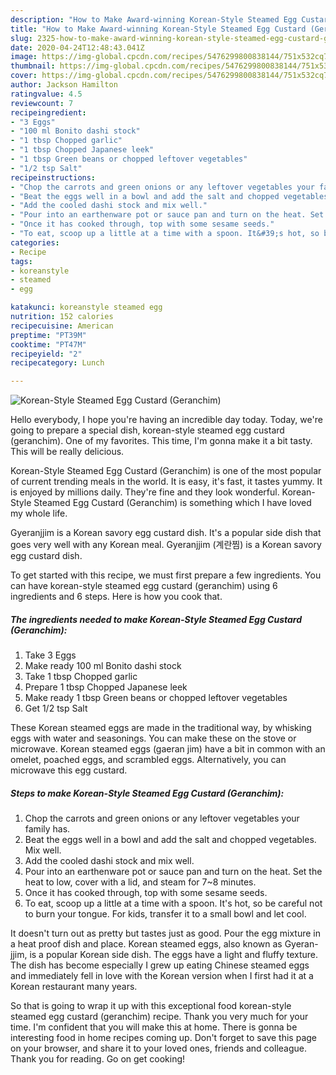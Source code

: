 ```yaml
---
description: "How to Make Award-winning Korean-Style Steamed Egg Custard (Geranchim)"
title: "How to Make Award-winning Korean-Style Steamed Egg Custard (Geranchim)"
slug: 2325-how-to-make-award-winning-korean-style-steamed-egg-custard-geranchim
date: 2020-04-24T12:48:43.041Z
image: https://img-global.cpcdn.com/recipes/5476299800838144/751x532cq70/korean-style-steamed-egg-custard-geranchim-recipe-main-photo.jpg
thumbnail: https://img-global.cpcdn.com/recipes/5476299800838144/751x532cq70/korean-style-steamed-egg-custard-geranchim-recipe-main-photo.jpg
cover: https://img-global.cpcdn.com/recipes/5476299800838144/751x532cq70/korean-style-steamed-egg-custard-geranchim-recipe-main-photo.jpg
author: Jackson Hamilton
ratingvalue: 4.5
reviewcount: 7
recipeingredient:
- "3 Eggs"
- "100 ml Bonito dashi stock"
- "1 tbsp Chopped garlic"
- "1 tbsp Chopped Japanese leek"
- "1 tbsp Green beans or chopped leftover vegetables"
- "1/2 tsp Salt"
recipeinstructions:
- "Chop the carrots and green onions or any leftover vegetables your family has."
- "Beat the eggs well in a bowl and add the salt and chopped vegetables. Mix well."
- "Add the cooled dashi stock and mix well."
- "Pour into an earthenware pot or sauce pan and turn on the heat. Set the heat to low, cover with a lid, and steam for 7~8 minutes."
- "Once it has cooked through, top with some sesame seeds."
- "To eat, scoop up a little at a time with a spoon. It&#39;s hot, so be careful not to burn your tongue. For kids, transfer it to a small bowl and let cool."
categories:
- Recipe
tags:
- koreanstyle
- steamed
- egg

katakunci: koreanstyle steamed egg 
nutrition: 152 calories
recipecuisine: American
preptime: "PT39M"
cooktime: "PT47M"
recipeyield: "2"
recipecategory: Lunch

---
```



![Korean-Style Steamed Egg Custard (Geranchim)](https://img-global.cpcdn.com/recipes/5476299800838144/751x532cq70/korean-style-steamed-egg-custard-geranchim-recipe-main-photo.jpg)

Hello everybody, I hope you're having an incredible day today. Today, we're going to prepare a special dish, korean-style steamed egg custard (geranchim). One of my favorites. This time, I'm gonna make it a bit tasty. This will be really delicious.

Korean-Style Steamed Egg Custard (Geranchim) is one of the most popular of current trending meals in the world. It is easy, it's fast, it tastes yummy. It is enjoyed by millions daily. They're fine and they look wonderful. Korean-Style Steamed Egg Custard (Geranchim) is something which I have loved my whole life.

Gyeranjjim is a Korean savory egg custard dish. It&#39;s a popular side dish that goes very well with any Korean meal. Gyeranjjim (계란찜) is a Korean savory egg custard dish.


To get started with this recipe, we must first prepare a few ingredients. You can have korean-style steamed egg custard (geranchim) using 6 ingredients and 6 steps. Here is how you cook that.

<!--inarticleads1-->

##### The ingredients needed to make Korean-Style Steamed Egg Custard (Geranchim):

1. Take 3 Eggs
1. Make ready 100 ml Bonito dashi stock
1. Take 1 tbsp Chopped garlic
1. Prepare 1 tbsp Chopped Japanese leek
1. Make ready 1 tbsp Green beans or chopped leftover vegetables
1. Get 1/2 tsp Salt


These Korean steamed eggs are made in the traditional way, by whisking eggs with water and seasonings. You can make these on the stove or microwave. Korean steamed eggs (gaeran jim) have a bit in common with an omelet, poached eggs, and scrambled eggs. Alternatively, you can microwave this egg custard. 

<!--inarticleads2-->

##### Steps to make Korean-Style Steamed Egg Custard (Geranchim):

1. Chop the carrots and green onions or any leftover vegetables your family has.
1. Beat the eggs well in a bowl and add the salt and chopped vegetables. Mix well.
1. Add the cooled dashi stock and mix well.
1. Pour into an earthenware pot or sauce pan and turn on the heat. Set the heat to low, cover with a lid, and steam for 7~8 minutes.
1. Once it has cooked through, top with some sesame seeds.
1. To eat, scoop up a little at a time with a spoon. It&#39;s hot, so be careful not to burn your tongue. For kids, transfer it to a small bowl and let cool.


It doesn&#39;t turn out as pretty but tastes just as good. Pour the egg mixture in a heat proof dish and place. Korean steamed eggs, also known as Gyeran-jjim, is a popular Korean side dish. The eggs have a light and fluffy texture. The dish has become especially I grew up eating Chinese steamed eggs and immediately fell in love with the Korean version when I first had it at a Korean restaurant many years. 

So that is going to wrap it up with this exceptional food korean-style steamed egg custard (geranchim) recipe. Thank you very much for your time. I'm confident that you will make this at home. There is gonna be interesting food in home recipes coming up. Don't forget to save this page on your browser, and share it to your loved ones, friends and colleague. Thank you for reading. Go on get cooking!

